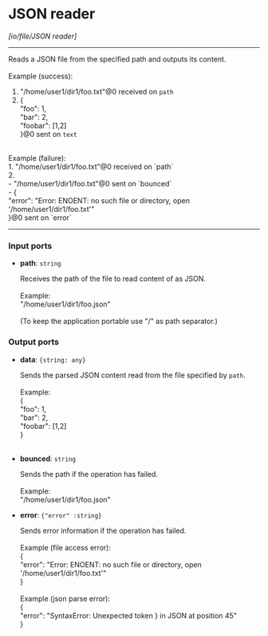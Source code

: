 # JSON reader

_[io/file/JSON reader]_

---

Reads a JSON file from the specified path and outputs its content.<br>
<br>
Example (success):<br>
1. "/home/user1/dir1/foo.txt"@0 received on `path`<br>
2. {<br>
  "foo": 1,<br>
  "bar": 2,<br>
  "foobar": [1,2]<br>
}@0 sent on `text`<br>
<br>
Example (failure):<br>
1. "/home/user1/dir1/foo.txt"@0 received on `path`<br>
2. <br>
- "/home/user1/dir1/foo.txt"@0 sent on `bounced`<br>
- {<br>
  "error": "Error: ENOENT: no such file or directory, open '/home/user1/dir1/foo.txt'"<br>
}@0 sent on `error`<br>

---

### Input ports

* __path__: ` string `


    Receives the path of the file to read content of as JSON.<br>
    <br>
    Example:<br>
    "/home/user1/dir1/foo.json"<br>
    <br>
    (To keep the application portable use "/" as path separator.)<br>

### Output ports

* __data__: ` {string: any} `


    Sends the parsed JSON content read from the file specified by `path`.<br>
    <br>
    Example:<br>
    {<br>
      "foo": 1,<br>
      "bar": 2,<br>
      "foobar": [1,2]<br>
    }<br>
    <br>


* __bounced__: ` string `


    Sends the path if the operation has failed.<br>
    <br>
    Example:<br>
    "/home/user1/dir1/foo.json"<br>


* __error__: ` {"error" :string} `


    Sends error information if the operation has failed.<br>
    <br>
    Example (file access error): <br>
    {<br>
      "error": "Error: ENOENT: no such file or directory, open '/home/user1/dir1/foo.txt'"<br>
    }<br>
    <br>
    Example (json parse error):<br>
    {<br>
      "error": "SyntaxError: Unexpected token } in JSON at position 45"<br>
    }<br>

